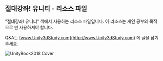 
<h2>절대강좌! 유니티 - 리소스 파일</h2>

"절대강좌! 유니티" 책에서 사용하는 리소스 파일입니다.
이 리소스는 개인 공부의 목적으로 만 사용하셔야 합니다.

Q&A는 [www.Unity3dStudy.com](http://www.Unity3dStudy.com) 에 글을 남겨주세요.

![UnityBook2018 Cover](http://IndieGameMaker.github.io/images/books/unity2018_cover.png)